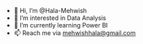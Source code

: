 - 👋 Hi, I’m @Hala-Mehwish
- 👀 I’m interested in Data Analysis
- 🌱 I’m currently learning Power BI
- 📫 Reach me via mehwishhala@gmail.com

<!---
Hala-Mehwish/Hala-Mehwish is a ✨ special ✨ repository because its `README.md` (this file) appears on your GitHub profile.
You can click the Preview link to take a look at your changes.
--->
